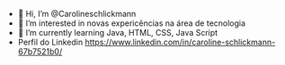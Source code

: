 - 👋 Hi, I’m @Carolineschlickmann
- 👀 I’m interested in  novas  expericências na área de tecnologia
- 🌱 I’m currently learning  Java, HTML, CSS, Java Script     
- Perfil do Linkedin  https://www.linkedin.com/in/caroline-schlickmann-67b7521b0/


